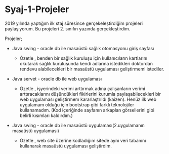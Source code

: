 # Syaj-1-Projeler

2019 yılında yaptığım ilk staj süresince gerçekeleştirdiğim projeleri paylaşıyorum. Bu projeleri 2. sınıfın yazında gerçekleştirdim. 

Projeler;
* Java swing - oracle db ile masaüstü sağlık otomasyonu giriş sayfası
  + Özetle , benden bir sağlık kuruluşu için kullanıcıların kartlarını okutarak sağlık kuruluşunda kendi adlarına istedikleri doktordan rendevu alabilecekleri bir masaüstü uygulaması geliştirmemi istediler.
 
* Java servet - oracle db ile web uygulaması
  + Özetle , işyerindeki verimi arttırmak adına çalışanların verimi arttıracaklarını düşündükleri fikirlerini kurumla paylaşabilecekleri bir web uygulaması geliştirmem kararlaştrıldı (kaizen). Henüz ilk web uygulamam olduğu için bootstrap gibi farklı teknolojiler kullanamadım. (Kod içeriğinde sayfanın arkaplan görsellerini gibi belirli kısımları kaldırdım.)
 
* Java swing - oracle db ile masaüstü uygulaması(2.uygulamanın masaüstü uygulaması)
  + Özetle , web site üzerine kodladığım sitede aynı veri tabanını kullanarak masaüstü uygulaması geliştirdim.  
